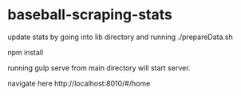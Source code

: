# baseball-scraping-stats

update stats by going into lib directory and running ./prepareData.sh

npm install

running gulp serve from main directory will start server.

navigate here
http://localhost:8010/#/home
